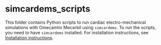 # simcardems_scripts

This folder contains Python scripts to run cardiac electro-mechanical simulations with Omecamtiv Mecarbil using `simcardems`.
To run the scripts, you need to have `simcardems` installed. For installation instructions, see [Installation instructions](https://computationalphysiology.github.io/simcardems/install.html).